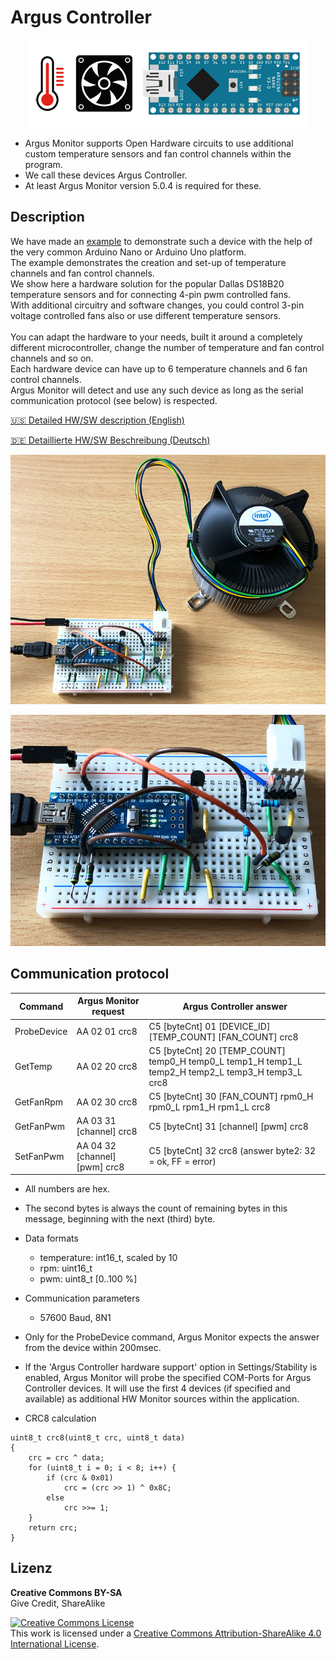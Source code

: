 # Argus Controller

<p align="center"><img src="Images/ArgusController_140.png?raw=true"/></p>

- Argus Monitor supports Open Hardware circuits to use additional custom temperature sensors and fan control channels within the program.
- We call these devices Argus Controller.
- At least Argus Monitor version 5.0.4 is required for these.


## Description

We have made an [example](ArduinoNanoExample1) to demonstrate such a device with the help of the very common Arduino Nano or Arduino Uno platform.<br>
The example demonstrates the creation and set-up of temperature channels and fan control channels.<br>
We show here a hardware solution for the popular Dallas DS18B20 temperature sensors and for connecting 4-pin pwm controlled fans.<br>
With additional circuitry and software changes, you could control 3-pin voltage controlled fans also or use different  temperature sensors.<br><br>
You can adapt the hardware to your needs, built it around a completely different microcontroller, change the number of  temperature and fan control channels and so on.<br>
Each hardware device can have up to 6 temperature channels and 6 fan control channels.<br>
Argus Monitor will detect and use any such device as long as the serial communication protocol (see below) is respected.<br>

[:us: Detailed HW/SW description (English)](https://help.argusmonitor.com/ArgusController.html)

[:de: Detaillierte HW/SW Beschreibung (Deutsch)](https://hilfe.argusmonitor.com/ArgusController.html)

![pic](Images/ArgusControllerNano1.jpg)

![pic](Images/ArgusControllerNano2.jpg)


## Communication protocol

| Command    | Argus Monitor request         | Argus Controller answer |
|---|---|---|
|ProbeDevice | AA 02 01 crc8                 | C5 [byteCnt] 01 [DEVICE_ID] [TEMP_COUNT] [FAN_COUNT] crc8 |
|GetTemp     | AA 02 20 crc8                 | C5 [byteCnt] 20 [TEMP_COUNT] temp0_H temp0_L temp1_H temp1_L temp2_H temp2_L temp3_H temp3_L crc8 |
|GetFanRpm   | AA 02 30 crc8                 | C5 [byteCnt] 30 [FAN_COUNT] rpm0_H rpm0_L rpm1_H rpm1_L crc8 |
|GetFanPwm   | AA 03 31 [channel] crc8       | C5 [byteCnt] 31 [channel] [pwm] crc8 |
|SetFanPwm   | AA 04 32 [channel] [pwm] crc8 | C5 [byteCnt] 32 crc8   (answer byte2: 32 = ok, FF = error) |

- All numbers are hex.
- The second bytes is always the count of remaining bytes in this message, beginning with the next (third) byte.
- Data formats
  - temperature: int16_t, scaled by 10
  - rpm: uint16_t
  - pwm: uint8_t [0..100 %]
- Communication parameters
  - 57600 Baud, 8N1
- Only for the ProbeDevice command, Argus Monitor expects the answer from the device within 200msec.
- If the 'Argus Controller hardware support' option in Settings/Stability is enabled, Argus Monitor will probe the specified COM-Ports for Argus Controller devices.
It will use the first 4 devices (if specified and available) as additional HW Monitor sources within the application.

- CRC8 calculation
```
uint8_t crc8(uint8_t crc, uint8_t data)
{
    crc = crc ^ data;
    for (uint8_t i = 0; i < 8; i++) {
        if (crc & 0x01)
            crc = (crc >> 1) ^ 0x8C;
        else
            crc >>= 1;
    }
    return crc;
}
```


## Lizenz

**Creative Commons BY-SA**<br>
Give Credit, ShareAlike

<a rel="license" href="http://creativecommons.org/licenses/by-sa/4.0/"><img alt="Creative Commons License" style="border-width:0" src="https://i.creativecommons.org/l/by-sa/4.0/88x31.png" /></a><br />This work is licensed under a <a rel="license" href="http://creativecommons.org/licenses/by-sa/4.0/">Creative Commons Attribution-ShareAlike 4.0 International License</a>.
